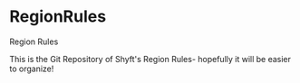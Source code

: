 # RegionRules
Region Rules

This is the Git Repository of Shyft's Region Rules- hopefully it will be easier to organize!
